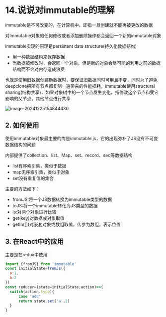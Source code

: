 # 14.说说对immutable的理解

immutable是不可改变的，在计算机中，即指一旦创建就不能再被更改的数据

对Immutable对象的任何修改或者添加删除操作都会返回一个新的immutable对象

immutable实现的原理是persistent data structure(持久化数据结构)

- 用一种数据结构来保存数据
- 当数据被修改时，会返回一个对象，但是新的对象会尽可能的利用之前的数据结构而不会对内存造成浪费

也就是使用旧数据创建新数据时，要保证旧数据同时可用且不变，同时为了避免deepclone把所有节点都复制一遍带来的性能损耗，immutable使用structural sharing(结构共享)，如果对象树中的一个节点发生变化，指修改这个节点和受它影响的父节点，其他节点进行共享

![image-20241225154844430](http://cdn.mengyang.online/202412251548476.png)

## 2. 如何使用

使用immutable对象最主要的库是immutable.js，它的出现弥补了JS没有不可变数据结构的问题

内部提供了collection、list、Map、set、record、seq等数据结构

- list有序索引集，类似于数据
- map无序索引集，类似于对象
- set没有重复值的集合

主要的方法如下：

- fromJS:将一个JS数据转换为immutable类型的数据
- toJS:将一个immutable转化为JS类型的数据
- is:对两个对象进行比较
- get(key)对数据或对象取值
- getIn([])对嵌套对象或数组取值，传参为数组，表示位置

## 3. 在React中的应用

主要是在redux中使用

```js
import {fromJS} from 'immutable'
const initialState=fromJs({
  a:1,
  b:2
})
const reducer=(state=initialState,action)=>{
  switch(action.type){
      case 'add'
      return state.set('a',2)
  }
}
```

